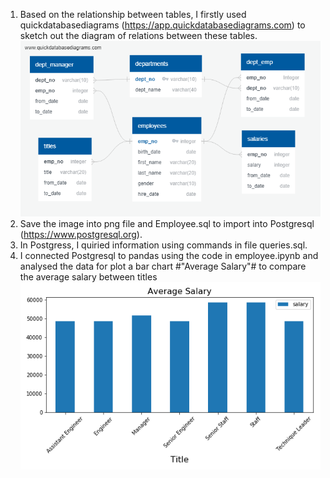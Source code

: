 1. Based on the relationship between tables, I firstly used quickdatabasediagrams (https://app.quickdatabasediagrams.com) to sketch out the diagram of relations between these tables.
![](employee.png)
2. Save the image into png file and Employee.sql to import into Postgresql (https://www.postgresql.org).
3. In Postgress, I quiried information using commands in file queries.sql.
4. I connected Postgresql to pandas using the code in employee.ipynb and analysed the data for plot a bar chart #"Average Salary"# to compare the average salary between titles
![](Average_salary.png)
